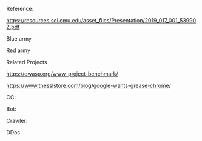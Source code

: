 Reference:

https://resources.sei.cmu.edu/asset_files/Presentation/2019_017_001_539902.pdf

Blue army

Red army

Related Projects

https://owasp.org/www-project-benchmark/

https://www.thesslstore.com/blog/google-wants-grease-chrome/

CC:

Bot:

Crawler:

DDos
